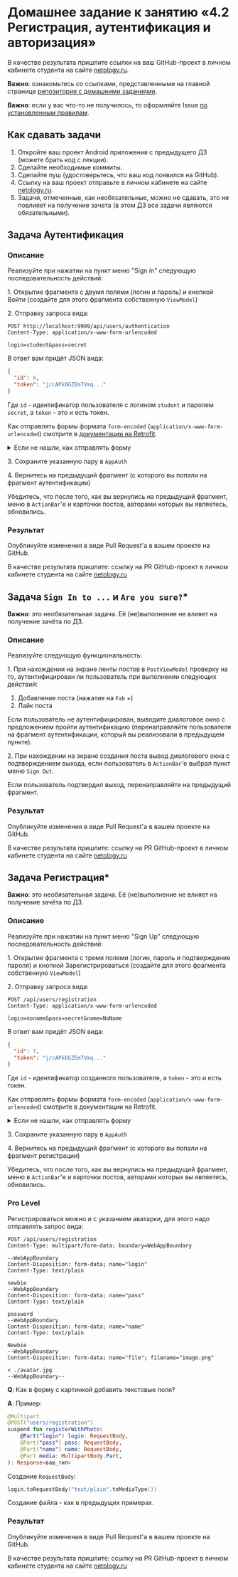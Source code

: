 # Домашнее задание к занятию «4.2 Регистрация, аутентификация и авторизация»

В качестве результата пришлите ссылки на ваш GitHub-проект в личном кабинете студента на сайте [netology.ru](https://netology.ru).

**Важно**: ознакомьтесь со ссылками, представленными на главной странице [репозитория с домашними заданиями](../README.md).

**Важно**: если у вас что-то не получилось, то оформляйте Issue [по установленным правилам](../report-requirements.md).

## Как сдавать задачи

1. Откройте ваш проект Android приложения с предыдущего ДЗ (можете брать код с лекции).
1. Сделайте необходимые коммиты.
1. Сделайте пуш (удостоверьтесь, что ваш код появился на GitHub).
1. Ссылку на ваш проект отправьте в личном кабинете на сайте [netology.ru](https://netology.ru).
1. Задачи, отмеченные, как необязательные, можно не сдавать, это не повлияет на получение зачета (в этом ДЗ все задачи являются обязательными).

## Задача Аутентификация

### Описание

Реализуйте при нажатии на пункт меню "Sign in" следующую последовательность действий:

1\. Открытие фрагмента с двумя полями (логин и пароль) и кнопкой Войти (создайте для этого фрагмента собственную `ViewModel`)

2\. Отправку запроса вида:

```http request
POST http://localhost:9999/api/users/authentication
Content-Type: application/x-www-form-urlencoded

login=student&pass=secret
```

В ответ вам придёт JSON вида:
```json
{
  "id": 6,
  "token": "j/cAPk6GZEm7Vmq..."
}
```

Где `id` - идентификатор пользователя с логином `student` и паролем `secret`, а `token` - это и есть токен.

Как отправлять формы формата `form-encoded` (`application/x-www-form-urlencoded`) смотрите в [документации на Retrofit](https://square.github.io/retrofit/).

<details>
<summary>Если не нашли, как отправлять форму</summary>

```kotlin
@FormUrlEncoded
@POST("users/authentication")
suspend fun updateUser(@Field("login") login: String, @Field("pass") pass: String): Response<ваш_тип>
```

</details>

3\. Сохраните указанную пару в `AppAuth`

4\. Вернитесь на предыдущий фрагмент (с которого вы попали на фрагмент аутентификации)

Убедитесь, что после того, как вы вернулись на предыдущий фрагмент, меню в `ActionBar`'е и карточки постов, авторами которых вы являетесь, обновились.

### Результат

Опубликуйте изменения в виде Pull Request'а в вашем проекте на GitHub.

В качестве результата пришлите: ссылку на PR GitHub-проект в личном кабинете студента на сайте [netology.ru](https://netology.ru)

## Задача `Sign In to ...` и `Are you sure?`*

**Важно**: это необязательная задача. Её (не)выполнение не влияет на получение зачёта по ДЗ.

### Описание

Реализуйте следующую функциональность:

1\. При нахождении на экране ленты постов в `PostViewModel` проверку на то, аутентифицирован ли пользователь при выполнении следующих действий:
   1. Добавление поста (нажатие на `Fab` +)
   1. Лайк поста
      
Если пользователь не аутентифицирован, выводите диалоговое окно с предложением пройти аутентификацию (перенаправляйте пользователя на фрагмент аутентификации, который вы реализовали в предыдущем пункте).

2\. При нахождении на экране создания поста вывод диалогового окна с подтверждением выхода, если пользователь в `ActionBar`'е выбрал пункт меню `Sign Out`.

Если пользователь подтвердил выход, перенаправляйте на предыдущий фрагмент.

### Результат

Опубликуйте изменения в виде Pull Request'а в вашем проекте на GitHub.

В качестве результата пришлите: ссылку на PR GitHub-проект в личном кабинете студента на сайте [netology.ru](https://netology.ru)

## Задача Регистрация*

**Важно**: это необязательная задача. Её (не)выполнение не влияет на получение зачёта по ДЗ.

### Описание

Реализуйте при нажатии на пункт меню "Sign Up" следующую последовательность действий:

1\. Открытие фрагмента с тремя полями (логин, пароль и подтверждение пароля) и кнопкой Зарегистрироваться (создайте для этого фрагмента собственную `ViewModel`)

2\. Отправку запроса вида:

```http request
POST /api/users/registration
Content-Type: application/x-www-form-urlencoded

login=noname&pass=secret&name=NoName
```

В ответ вам придёт JSON вида:
```json
{
  "id": 7,
  "token": "j/cAPk6GZEm7Vmq..."
}
```

Где `id` - идентификатор созданного пользователя, а `token` - это и есть токен.

Как отправлять формы формата `form-encoded` (`application/x-www-form-urlencoded`) смотрите в документации на Retrofit.

<details>
<summary>Если не нашли, как отправлять форму</summary>

```kotlin
@FormUrlEncoded
@POST("users/authentication")
suspend fun updateUser(@Field("login") login: String, @Field("pass") pass: String): Response<ваш_тип>
```

</details>

3\. Сохраните указанную пару в `AppAuth`

4\. Вернитесь на предыдущий фрагмент (с которого вы попали на фрагмент регистрации)

Убедитесь, что после того, как вы вернулись на предыдущий фрагмент, меню в `ActionBar`'е и карточки постов, авторами которых вы являетесь, обновились.

### Pro Level

Регистрироваться можно и с указанием аватарки, для этого надо отправлять запрос вида:
```http request
POST /api/users/registration
Content-Type: multipart/form-data; boundary=WebAppBoundary

--WebAppBoundary
Content-Disposition: form-data; name="login"
Content-Type: text/plain

newbie
--WebAppBoundary
Content-Disposition: form-data; name="pass"
Content-Type: text/plain

password
--WebAppBoundary
Content-Disposition: form-data; name="name"
Content-Type: text/plain

Newbie
--WebAppBoundary
Content-Disposition: form-data; name="file"; filename="image.png"

< ./avatar.jpg
--WebAppBoundary--
```

**Q**: Как в форму с картинкой добавить текстовые поля?

**A**: Пример:

```kotlin
@Multipart
@POST("users/registration")
suspend fun registerWithPhoto(
    @Part("login") login: RequestBody,
    @Part("pass") pass: RequestBody,
    @Part("name") name: RequestBody,
    @Part media: MultipartBody.Part,
): Response<ваш_тип>
```

Создание `RequestBody`:
```kotlin
login.toRequestBody("text/plain".toMediaType())
```

Создание файла - как в предыдущих примерах.

### Результат

Опубликуйте изменения в виде Pull Request'а в вашем проекте на GitHub.

В качестве результата пришлите: ссылку на PR GitHub-проект в личном кабинете студента на сайте [netology.ru](https://netology.ru)
